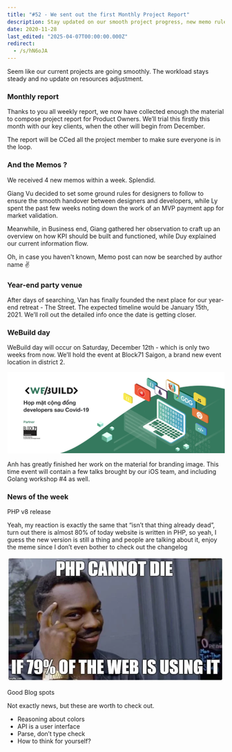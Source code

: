```yaml
---
title: "#52 - We sent out the first Monthly Project Report"
description: Stay updated on our smooth project progress, new memo rules, upcoming WeBuild day event, year-end party plans, and the latest PHP v8 release news.
date: 2020-11-28
last_edited: "2025-04-07T00:00:00.000Z"
redirect:
  - /s/hN6oJA
---
```


Seem like our current projects are going smoothly. The workload stays steady and no update on resources adjustment.

### Monthly report

Thanks to you all weekly report, we now have collected enough the material to compose project report for Product Owners. We’ll trial this firstly this month with our key clients, when the other will begin from December.

The report will be CCed all the project member to make sure everyone is in the loop.

### And the Memos ?

We received 4 new memos within a week. Splendid.

Giang Vu decided to set some ground rules for designers to follow to ensure the smooth handover between designers and developers, while Ly spent the past few weeks noting down the work of an MVP payment app for market validation.

Meanwhile, in Business end, Giang gathered her observation to craft up an overview on how KPI should be built and functioned, while Duy explained our current information flow.

Oh, in case you haven't known, Memo post can now be searched by author name ✌️

### Year-end party venue

After days of searching, Van has finally founded the next place for our year-end retreat - The Street. The expected timeline would be January 15th, 2021. We’ll roll out the detailed info once the date is getting closer.

### WeBuild day

WeBuild day will occur on Saturday, December 12th - which is only two weeks from now. We’ll hold the event at Block71 Saigon, a brand new event location in district 2.

![](assets/notion-image-1744007136511-ne17t.webp)

Anh has greatly finished her work on the material for branding image. This time event will contain a few talks brought by our iOS team, and including Golang workshop #4 as well.

### News of the week

PHP v8 release

Yeah, my reaction is exactly the same that “isn’t that thing already dead”, turn out there is almost 80% of today website is written in PHP, so yeah, I guess the new version is still a thing and people are talking about it, enjoy the meme since I don’t even bother to check out the changelog

![](assets/notion-image-1744007137093-uzgcz.webp)

Good Blog spots

Not exactly news, but these are worth to check out.

- Reasoning about colors
- API is a user interface
- Parse, don’t type check
- How to think for yourself?
